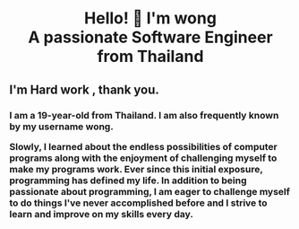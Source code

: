 
<h1 align="center"> Hello! 👋 I'm wong
<br>A passionate Software Engineer from Thailand </h1>
    
<h2 align="left">I'm Hard work , thank you.</h2>
<h3 align="left">I am a 19-year-old from Thailand. I am also frequently known by my username wong.

Slowly, I learned about the endless possibilities of computer programs along with the enjoyment of challenging myself to make my programs work. Ever since this initial exposure, programming has defined my life.
In addition to being passionate about programming, I am eager to challenge myself to do things I've never accomplished before and I strive to learn and improve on my skills every day.</h3>


